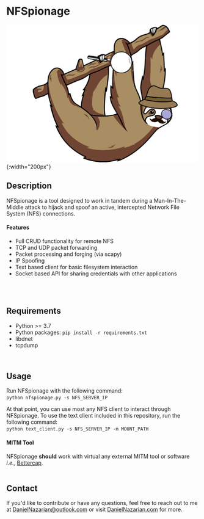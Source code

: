 # NFSpionage

![](./logo.png){:width="200px"}


## Description
NFSpionage is a tool designed to work in tandem during a Man-In-The-Middle attack to hijack and spoof an active, intercepted Network File System (NFS) connections.

#### Features
- Full CRUD functionality for remote NFS 
- TCP and UDP packet forwarding
- Packet processing and forging (via scapy)
- IP Spoofing
- Text based client for basic filesystem interaction
- Socket based API for sharing credentials with other applications
<br>
<br>


## Requirements
- Python >= 3.7
- Python packages: `pip install -r requirements.txt`
- libdnet
- tcpdump
<br>


## Usage
Run NFSpionage with the following command:<br>
`python nfspionage.py -s NFS_SERVER_IP`<br>

At that point, you can use most any NFS client to interact through NFSpionage. To use the text client included in this repository, run the following command:<br>
`python text_client.py -s NFS_SERVER_IP -m MOUNT_PATH`

#### MITM Tool
NFSpionage **should** work with virtual any external MITM tool or software _i.e.,_ <a href="https://www.bettercap.org/">Bettercap</a>.
<br>
<br>

## Contact
If you'd like to contribute or have any questions, feel free to reach out to me at <a href="mailto:danielnazarian@outlook.com">DanielNazarian@outlook.com</a> or visit <a href="https://DanielNazarian.com">DanielNazarian.com</a> for more. 
